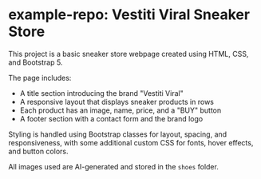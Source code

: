 # example-repo: Vestiti Viral Sneaker Store

This project is a basic sneaker store webpage created using HTML, CSS, and Bootstrap 5.

The page includes:

- A title section introducing the brand "Vestiti Viral"
- A responsive layout that displays sneaker products in rows
- Each product has an image, name, price, and a "BUY" button
- A footer section with a contact form and the brand logo

Styling is handled using Bootstrap classes for layout, spacing, and responsiveness, with some additional custom CSS for fonts, hover effects, and button colors.

All images used are AI-generated and stored in the `shoes` folder.
